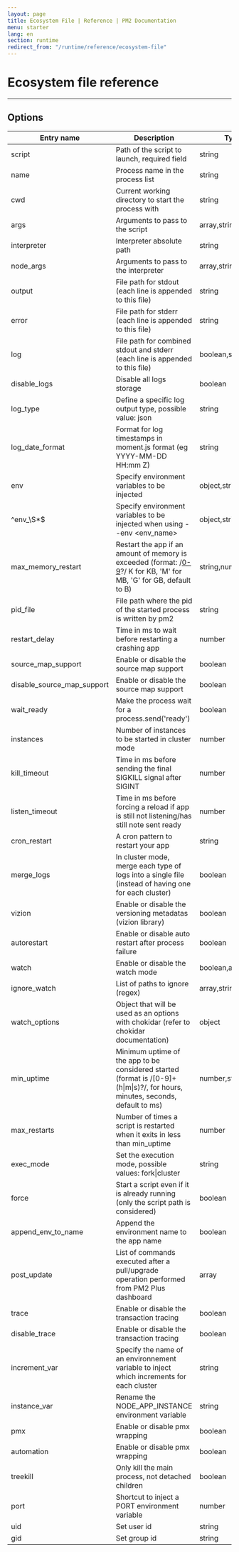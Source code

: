 ```yaml
---
layout: page
title: Ecosystem File | Reference | PM2 Documentation
menu: starter
lang: en
section: runtime
redirect_from: "/runtime/reference/ecosystem-file"
---
```


# Ecosystem file reference

---

## Options

Entry name|Description|Type|Default
---|---|---|---
script|Path of the script to launch, required field|string|
name|Process name in the process list|string|Script filename without the extension (app for app.js)
cwd|Current working directory to start the process with|string|CWD of the current environment (from your shell)
args|Arguments to pass to the script|array,string|
interpreter|Interpreter absolute path|string|node
node_args|Arguments to pass to the interpreter|array,string|
output|File path for stdout (each line is appended to this file)|string|~/.pm2/logs/<app_name>-out.log
error|File path for stderr (each line is appended to this file)|string|~/.pm2/logs/<app_name>-error.err
log|File path for combined stdout and stderr (each line is appended to this file)|boolean,string|/dev/null
disable_logs|Disable all logs storage|boolean|
log_type|Define a specific log output type, possible value: json|string|
log_date_format|Format for log timestamps in moment.js format (eg YYYY-MM-DD HH:mm Z)|string|
env|Specify environment variables to be injected|object,string|
^env_\S*$|Specify environment variables to be injected when using --env <env_name>|object,string|
max_memory_restart|Restart the app if an amount of memory is exceeded (format: /[0-9](K&#124;M&#124;G)?/ K for KB, 'M' for MB, 'G' for GB, default to B)|string,number|
pid_file|File path where the pid of the started process is written by pm2|string|~/.pm2/pids/app_name-id.pid
restart_delay|Time in ms to wait before restarting a crashing app|number|
source_map_support|Enable or disable the source map support|boolean|true
disable_source_map_support|Enable or disable the source map support|boolean|
wait_ready|Make the process wait for a process.send('ready')|boolean|
instances|Number of instances to be started in cluster mode|number|1
kill_timeout|Time in ms before sending the final SIGKILL signal after SIGINT|number|1600
listen_timeout|Time in ms before forcing a reload if app is still not listening/has still note sent ready|number|
cron_restart|A cron pattern to restart your app|string|
merge_logs|In cluster mode, merge each type of logs into a single file (instead of having one for each cluster)|boolean|
vizion|Enable or disable the versioning metadatas (vizion library)|boolean|true
autorestart|Enable or disable auto restart after process failure|boolean|true
watch|Enable or disable the watch mode|boolean,array,string|
ignore_watch|List of paths to ignore (regex)|array,string|
watch_options|Object that will be used as an options with chokidar (refer to chokidar documentation)|object|
min_uptime|Minimum uptime of the app to be considered started (format is /[0-9]+(h&#124;m&#124;s)?/, for hours, minutes, seconds, default to ms)|number,string|1000
max_restarts|Number of times a script is restarted when it exits in less than min_uptime|number|16
exec_mode|Set the execution mode, possible values: fork&#124;cluster|string|fork
force|Start a script even if it is already running (only the script path is considered)|boolean|
append_env_to_name|Append the environment name to the app name|boolean|
post_update|List of commands executed after a pull/upgrade operation performed from PM2 Plus dashboard|array|
trace|Enable or disable the transaction tracing|boolean|
disable_trace|Enable or disable the transaction tracing|boolean|true
increment_var|Specify the name of an environnement variable to inject which increments for each cluster|string|
instance_var|Rename the NODE_APP_INSTANCE environment variable|string|NODE_APP_INSTANCE
pmx|Enable or disable pmx wrapping|boolean|true
automation|Enable or disable pmx wrapping|boolean|true
treekill|Only kill the main process, not detached children|boolean|true
port|Shortcut to inject a PORT environment variable|number|
uid|Set user id|string|Current user uid
gid|Set group id|string|Current user gid

